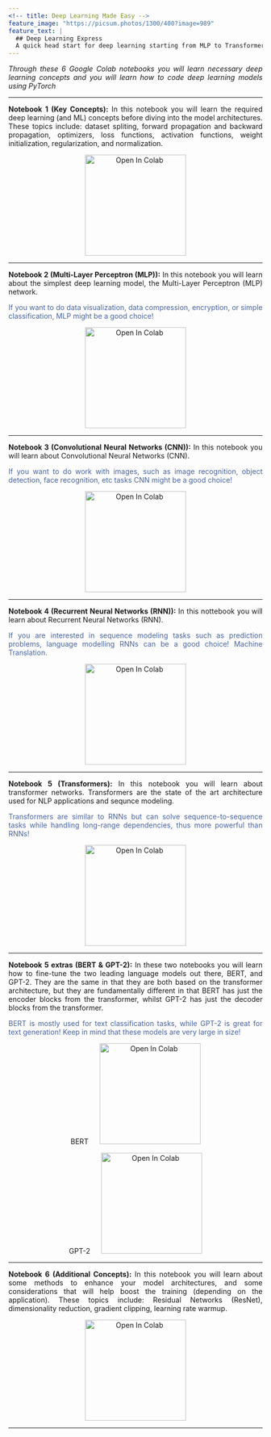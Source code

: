 ```yaml
---
<!-- title: Deep Learning Made Easy -->
feature_image: "https://picsum.photos/1300/400?image=989"
feature_text: |
  ## Deep Learning Express
  A quick head start for deep learning starting from MLP to Transformers, BERT, and GPT-2!
---
```


<p align="justify"><em>Through these 6 Google Colab notebooks you will learn necessary deep learning concepts and you will learn how to code deep learning models using PyTorch</em></p>

<hr>

<p align="justify"><b>Notebook 1 (Key Concepts):</b> In this notebook you will learn the required deep learning (and ML) concepts before diving into the model architectures. These topics include: dataset spliting, forward propagation and backward propagation, optimizers, loss functions, activation functions, weight initialization, regularization, and normalization. </p>

<!--   <p align="center"><em> &emsp; &emsp; Access the notebook</em></p> -->
  <p align="center">
    <a  href="https://colab.research.google.com/drive/1n0r1hAhpwdl8y68NunA2fxIRDyjBQJTF?usp=sharing">
      <img  width="200"  src="https://colab.research.google.com/assets/colab-badge.svg" alt="Open In Colab"/>
    </a>
  </p>
  
  
 <hr>
 
<p align="justify"><b>Notebook 2 (Multi-Layer Perceptron (MLP)):</b> In this notebook you will learn about the simplest deep learning model, the Multi-Layer Perceptron (MLP) network. </p>
<p align="justify" style="color:#4863A0;"> If you want to do data visualization, data compression, encryption, or simple classification, MLP might be a good choice! </p>

<!--   <p><em> &emsp; &emsp; Access the notebook in Google Colab </em></p> -->
  <p align="center">
    <a href="https://colab.research.google.com/drive/1AGhp2rOU9_zo6mRwifNUSmbLfxKAqkSn?usp=sharing">
      <img width="200" src="https://colab.research.google.com/assets/colab-badge.svg" alt="Open In Colab"/>
    </a>
  </p>
  
<hr>

<p align="justify"><b>Notebook 3 (Convolutional Neural Networks (CNN)):</b> In this notebook you will learn about Convolutional Neural Networks (CNN).</p> 
<p align="justify" style="color:#4863A0;"> If you want to do work with images, such as image recognition, object detection, face recognition, etc tasks CNN might be a good choice! </p>

<!--   <p><em> &emsp; &emsp; To access the notebook in Google Colab <span>&#8594;</span> -->
  <p align="center">
    <a href="https://colab.research.google.com/drive/1IRWaOw-7Z9VCi20udvHaKggfbxQzH1Yz?usp=sharing">
      <img width="200" src="https://colab.research.google.com/assets/colab-badge.svg" alt="Open In Colab"/>
    </a>
  </p>
<!--   </em></p> -->
  <hr>
<p align="justify"><b>Notebook 4 (Recurrent Neural Networks (RNN)):</b> In this nottebook you will learn about Recurrent Neural Networks (RNN).</p>
<p align="justify" style="color:#4863A0;"> If you are interested in sequence modeling tasks such as prediction problems, language modelling RNNs can be a good choice!
Machine Translation. </p>

<!--   <p><em> &emsp; &emsp; To access the notebook in Google Colab <span>&#8594;</span> -->
 <p align="center">
    <a href="https://colab.research.google.com/drive/12J34g2SyM-pT_vrabgQQBt_dH8Bcxu9D?usp=sharing">
      <img width="200" src="https://colab.research.google.com/assets/colab-badge.svg" alt="Open In Colab"/>
    </a>
 </p>
<!--   </em></p> -->
<hr>

<p align="justify"><b>Notebook 5 (Transformers):</b> In this notebook you will learn about transformer networks. Transformers are the state of the art architecture used for NLP applications and sequnce modeling.</p>
<p align="justify" style="color:#4863A0;"> Transformers are similar to RNNs but can solve sequence-to-sequence tasks while handling long-range dependencies, thus more powerful than RNNs! </p>

<!--   <p><em> &emsp; &emsp; To access the notebook in Google Colab <span>&#8594;</span> -->
  <p align="center">
    <a href="https://colab.research.google.com/drive/1UYds1QPchIe3VfvYSk68JgmQE_3wgC6l?usp=sharing">
      <img width="200" src="https://colab.research.google.com/assets/colab-badge.svg" alt="Open In Colab"/>
    </a>
  </p>
<!--   </em></p> -->
  <hr>
  
<p align="justify"><b>Notebook 5 extras (BERT & GPT-2):</b> In these two notebooks you will learn how to fine-tune the two leading language models out there, BERT, and GPT-2. They are the same in that they are both based on the transformer architecture, but they are fundamentally different in that BERT has just the encoder blocks from the transformer, whilst GPT-2 has just the decoder blocks from the transformer.</p>  

<p align="justify" style="color:#4863A0;"> BERT is mostly used for text classification tasks, while GPT-2 is great for text generation! Keep in mind that these models are very large in size! </p>

<!--   <p><em> &emsp; To access the BERT example notebook in Google Colab <span>&#8594;</span> -->
  <p align="center"> BERT &emsp;
    <a href="https://colab.research.google.com/drive/1nxQtQhuo_-YoqWtX9cbC21s-Rig1vRNc?usp=sharing">
      <img width="200" src="https://colab.research.google.com/assets/colab-badge.svg" alt="Open In Colab"/>
    </a>
  </p>
<!--   </em></p> -->

  
<!--   <p><em> &emsp; To access the GPT-2 example notebook in Google Colab <span>&#8594;</span> -->
  <p align="center"> GPT-2 &emsp;
    <a href="https://colab.research.google.com/drive/1VznLN6nOVqMdZX_fmR2IvggxpflgIMeY?usp=sharing">
      <img width="200" src="https://colab.research.google.com/assets/colab-badge.svg" alt="Open In Colab"/>
    </a>
  </p>
<!--   </em></p> -->
  <hr>

  
<p align="justify"><b>Notebook 6 (Additional Concepts):</b> In this notebook you will learn about some methods to enhance your model architectures, and some considerations that will help boost the training (depending on the application). These topics include: Residual Networks (ResNet), dimensionality reduction, gradient clipping, learning rate warmup.</p>


<!--   <p><em> &emsp; &emsp; To access the notebook in Google Colab <span>&#8594;</span> -->
  <p align="center">
    <a href="https://colab.research.google.com/drive/1MUoHtdoo2IiXkYuOO0JqM4LP8ZpeL5N7?usp=sharing">
      <img width="200" src="https://colab.research.google.com/assets/colab-badge.svg" alt="Open In Colab"/>
    </a>
  </p>
<!--   </em></p> -->
<hr>
